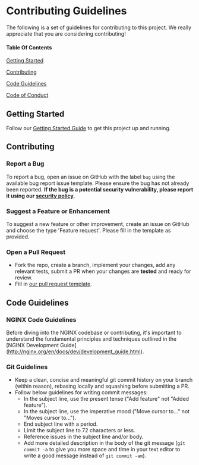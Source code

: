 # Contributing Guidelines

The following is a set of guidelines for contributing to this project. We really appreciate that you are considering contributing!

#### Table Of Contents

[Getting Started](#getting-started)

[Contributing](#contributing)

[Code Guidelines](#code-guidelines)

[Code of Conduct](https://github.com/nginxinc/nginx-otel/blob/main/CODE_OF_CONDUCT.md)

## Getting Started

Follow our [Getting Started Guide](https://github.com/nginxinc/nginx-otel/blob/main/README.md) to get this project up and running.

<!-- ### Project Structure (OPTIONAL) -->

## Contributing

### Report a Bug

To report a bug, open an issue on GitHub with the label `bug` using the available bug report issue template. Please ensure the bug has not already been reported. **If the bug is a potential security vulnerability, please report it using our [security policy](https://github.com/nginxinc/nginx-otel/blob/main/SECURITY.md).**

### Suggest a Feature or Enhancement

To suggest a new feature or other improvement, create an issue on GitHub and choose the type 'Feature request'. Please fill in the template as provided.

### Open a Pull Request

- Fork the repo, create a branch, implement your changes, add any relevant tests, submit a PR when your changes are **tested** and ready for review.
- Fill in [our pull request template](https://github.com/nginxinc/nginx-otel/blob/main/.github/pull_request_template.md).

## Code Guidelines

### NGINX Code Guidelines

Before diving into the NGINX codebase or contributing, it's important to understand the fundamental principles and techniques outlined in the [NGINX Development Guide] (http://nginx.org/en/docs/dev/development_guide.html).

### Git Guidelines

- Keep a clean, concise and meaningful git commit history on your branch (within reason), rebasing locally and squashing before submitting a PR.
- Follow below guidelines for writing commit messages:
  - In the subject line, use the present tense ("Add feature" not "Added feature").
  - In the subject line, use the imperative mood ("Move cursor to..." not "Moves cursor to...").
  - End subject line with a period.
  - Limit the subject line to 72 characters or less.
  - Reference issues in the subject line and/or body.
  - Add more detailed description in the body of the git message (`git commit -a` to give you more space and time in your text editor to write a good message instead of `git commit -am`).
